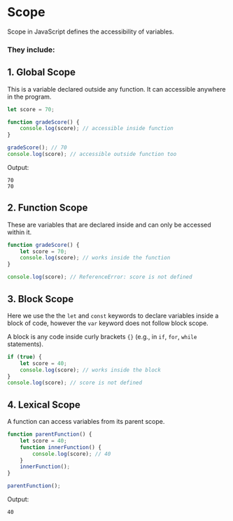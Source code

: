 # Scope

Scope in JavaScript defines the accessibility of variables.

### They include:

## 1. Global Scope
This is a variable declared outside any function. It can accessible anywhere in the program.

```javascript
let score = 70;

function gradeScore() {
    console.log(score); // accessible inside function
}

gradeScore(); // 70
console.log(score); // accessible outside function too
```

Output:
```
70
70
```

## 2. Function Scope
These are variables that are declared inside and can only be accessed within it. 

```javascript
function gradeScore() {
    let score = 70;
    console.log(score); // works inside the function
}

console.log(score); // ReferenceError: score is not defined
```

## 3. Block Scope
Here we use the the `let` and `const` keywords to declare variables inside a block of code, however the `var` keyword does not follow block scope.


A block is any code inside curly brackets `{}` (e.g., in `if`, `for`, `while` statements).

```javascript
if (true) {
    let score = 40;
    console.log(score); // works inside the block
}
console.log(score); // score is not defined
```

## 4. Lexical Scope
A function can access variables from its parent scope.

```javascript
function parentFunction() {
    let score = 40;
    function innerFunction() {
        console.log(score); // 40
    }
    innerFunction();
}

parentFunction();
```
Output:

```
40
```